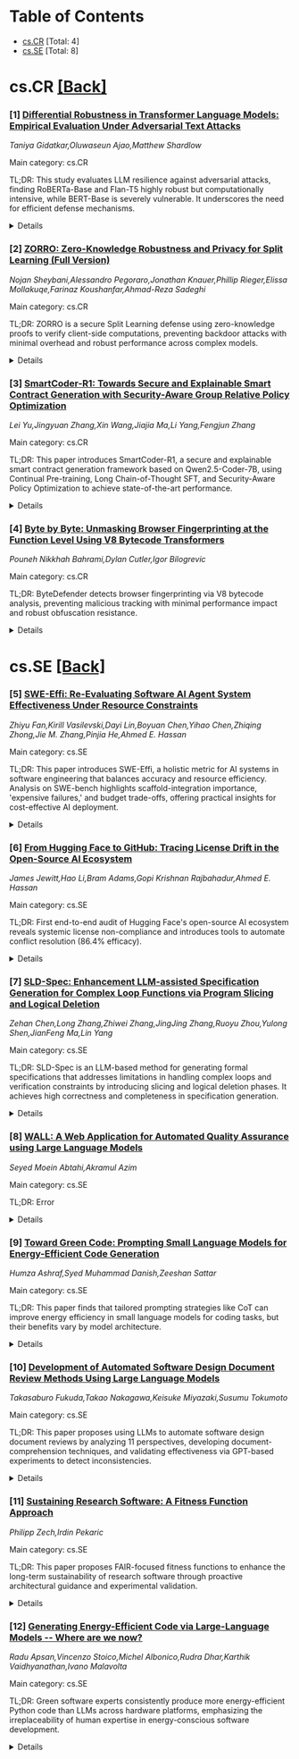 <div id=toc></div>

# Table of Contents

- [cs.CR](#cs.CR) [Total: 4]
- [cs.SE](#cs.SE) [Total: 8]


<div id='cs.CR'></div>

# cs.CR [[Back]](#toc)

### [1] [Differential Robustness in Transformer Language Models: Empirical Evaluation Under Adversarial Text Attacks](https://arxiv.org/abs/2509.09706)
*Taniya Gidatkar,Oluwaseun Ajao,Matthew Shardlow*

Main category: cs.CR

TL;DR: This study evaluates LLM resilience against adversarial attacks, finding RoBERTa-Base and Flan-T5 highly robust but computationally intensive, while BERT-Base is severely vulnerable. It underscores the need for efficient defense mechanisms.


<details>
  <summary>Details</summary>
Motivation: This work addresses the critical gap in understanding LLM security by investigating how different architectures withstand adversarial attacks. The findings aim to inform the development of more secure and resource-efficient models for real-world applications.

Method: The research employs systematic adversarial testing using TextFooler and BERTAttack on three models (Flan-T5, BERT-Base, RoBERTa-Base) to measure their robustness. Attack success rates and model accuracy changes under various perturbations are quantitatively analyzed.

Result: RoBERTa-Base and Flan-T5 showed zero attack success rates, maintaining accuracy under attacks. In contrast, BERT-Base was highly vulnerable, with TextFooler reducing accuracy from 48% to 3% (93.75% attack success). The results also reveal a trade-off between robustness and computational efficiency.

Conclusion: The study concludes that while some LLMs like RoBERTa-Base and Flan-T5 exhibit strong resilience against adversarial attacks, their robustness comes at the cost of high computational resource demands. It highlights the need for developing more efficient defensive strategies to balance security and practicality.

Abstract: This study evaluates the resilience of large language models (LLMs) against
adversarial attacks, specifically focusing on Flan-T5, BERT, and RoBERTa-Base.
Using systematically designed adversarial tests through TextFooler and
BERTAttack, we found significant variations in model robustness. RoBERTa-Base
and FlanT5 demonstrated remarkable resilience, maintaining accuracy even when
subjected to sophisticated attacks, with attack success rates of 0%. In
contrast. BERT-Base showed considerable vulnerability, with TextFooler
achieving a 93.75% success rate in reducing model accuracy from 48% to just 3%.
Our research reveals that while certain LLMs have developed effective defensive
mechanisms, these safeguards often require substantial computational resources.
This study contributes to the understanding of LLM security by identifying
existing strengths and weaknesses in current safeguarding approaches and
proposes practical recommendations for developing more efficient and effective
defensive strategies.

</details>


### [2] [ZORRO: Zero-Knowledge Robustness and Privacy for Split Learning (Full Version)](https://arxiv.org/abs/2509.09787)
*Nojan Sheybani,Alessandro Pegoraro,Jonathan Knauer,Phillip Rieger,Elissa Mollakuqe,Farinaz Koushanfar,Ahmad-Reza Sadeghi*

Main category: cs.CR

TL;DR: ZORRO is a secure Split Learning defense using zero-knowledge proofs to verify client-side computations, preventing backdoor attacks with minimal overhead and robust performance across complex models.


<details>
  <summary>Details</summary>
Motivation: The motivation addresses the vulnerability of Split Learning (SL) to poisoning attacks by malicious clients who manipulate gradients to inject backdoors, as well as limitations in existing defenses that rely on server-side protection or introduce excessive server overhead.

Method: ZORRO employs interactive zero-knowledge proofs (ZKPs) to verify client-side execution of defense algorithms and leverages frequency representation of model partitions to analyze local model components in untrusted environments.

Result: Evaluation results show ZORRO reduces attack success rates to less than 6% across diverse models, attack strategies, and data scenarios, with an overhead of less than 10 seconds for models containing up to 1,000,000 client-side parameters.

Conclusion: This paper concludes that ZORRO provides an effective and efficient solution for securing Split Learning against backdoor attacks through client-side verifiable defenses, achieving significant reduction in attack success rates with minimal computational overhead.

Abstract: Split Learning (SL) is a distributed learning approach that enables
resource-constrained clients to collaboratively train deep neural networks
(DNNs) by offloading most layers to a central server while keeping in- and
output layers on the client-side. This setup enables SL to leverage server
computation capacities without sharing data, making it highly effective in
resource-constrained environments dealing with sensitive data. However, the
distributed nature enables malicious clients to manipulate the training
process. By sending poisoned intermediate gradients, they can inject backdoors
into the shared DNN. Existing defenses are limited by often focusing on
server-side protection and introducing additional overhead for the server. A
significant challenge for client-side defenses is enforcing malicious clients
to correctly execute the defense algorithm.
  We present ZORRO, a private, verifiable, and robust SL defense scheme.
Through our novel design and application of interactive zero-knowledge proofs
(ZKPs), clients prove their correct execution of a client-located defense
algorithm, resulting in proofs of computational integrity attesting to the
benign nature of locally trained DNN portions. Leveraging the frequency
representation of model partitions enables ZORRO to conduct an in-depth
inspection of the locally trained models in an untrusted environment, ensuring
that each client forwards a benign checkpoint to its succeeding client. In our
extensive evaluation, covering different model architectures as well as various
attack strategies and data scenarios, we show ZORRO's effectiveness, as it
reduces the attack success rate to less than 6\% while causing even for models
storing \numprint{1000000} parameters on the client-side an overhead of less
than 10 seconds.

</details>


### [3] [SmartCoder-R1: Towards Secure and Explainable Smart Contract Generation with Security-Aware Group Relative Policy Optimization](https://arxiv.org/abs/2509.09942)
*Lei Yu,Jingyuan Zhang,Xin Wang,Jiajia Ma,Li Yang,Fengjun Zhang*

Main category: cs.CR

TL;DR: This paper introduces SmartCoder-R1, a secure and explainable smart contract generation framework based on Qwen2.5-Coder-7B, using Continual Pre-training, Long Chain-of-Thought SFT, and Security-Aware Policy Optimization to achieve state-of-the-art performance.


<details>
  <summary>Details</summary>
Motivation: Smart contracts are critical in managing high-value assets, so their security is paramount. LLMs deployed for this task and existing smart contract generation approaches lack both transparency in their reasoning (black box) and are prone to security vulnerabilities, leading to catastrophic financial loss.

Method: SmartCoder-R1 is based on Qwen2.5-Coder-7B and consists of three components: (1) Continual Pre-training (CPT) to specialize the model, (2) Long Chain-of-Thought Supervised Fine-Tuning (L-CoT SFT) on a dataset of 7,998 expert-validated reasoning-and-code samples to train the model to emulate human security analysis, and (3) Security-Aware Group Relative Policy Optimization (S-GRPO) for reinforcement learning that refines the generation policy by optimizing a weighted reward signal for compilation success, security compliance, and format correctness.

Result: SmartCoder-R1 achieves state-of-the-art performance across 5 metrics on a benchmark of 756 real-world functions: ComPass (87.70%), VulRate (8.60%), SafeAval (80.16%), FuncRate (53.84%), and FullRate (50.53%), with a 45.79% relative improvement in FullRate over DeepSeek-R1. Its generated reasoning is also rated highly in Functionality (82.7%), Security (85.3%), and Clarity (90.7%) in human assessments.

Conclusion: SmartCoder-R1 is a novel and effective approach to secure and explainable smart contract generation. The model addresses the problems of lack of transparency and security vulnerabilities in existing LLM-based solutions through a series of training and optimization techniques, demonstrating superior performance both in metrics and human evaluations.

Abstract: Smart contracts automate the management of high-value assets, where
vulnerabilities can lead to catastrophic financial losses. This challenge is
amplified in Large Language Models (LLMs) by two interconnected failures: they
operate as unauditable "black boxes" lacking a transparent reasoning process,
and consequently, generate code riddled with critical security vulnerabilities.
To address both issues, we propose SmartCoder-R1 (based on Qwen2.5-Coder-7B), a
novel framework for secure and explainable smart contract generation. It begins
with Continual Pre-training (CPT) to specialize the model. We then apply Long
Chain-of-Thought Supervised Fine-Tuning (L-CoT SFT) on 7,998 expert-validated
reasoning-and-code samples to train the model to emulate human security
analysis. Finally, to directly mitigate vulnerabilities, we employ
Security-Aware Group Relative Policy Optimization (S-GRPO), a reinforcement
learning phase that refines the generation policy by optimizing a weighted
reward signal for compilation success, security compliance, and format
correctness. Evaluated against 17 baselines on a benchmark of 756 real-world
functions, SmartCoder-R1 establishes a new state of the art, achieving top
performance across five key metrics: a ComPass of 87.70%, a VulRate of 8.60%, a
SafeAval of 80.16%, a FuncRate of 53.84%, and a FullRate of 50.53%. This
FullRate marks a 45.79% relative improvement over the strongest baseline,
DeepSeek-R1. Crucially, its generated reasoning also excels in human
evaluations, achieving high-quality ratings for Functionality (82.7%), Security
(85.3%), and Clarity (90.7%).

</details>


### [4] [Byte by Byte: Unmasking Browser Fingerprinting at the Function Level Using V8 Bytecode Transformers](https://arxiv.org/abs/2509.09950)
*Pouneh Nikkhah Bahrami,Dylan Cutler,Igor Bilogrevic*

Main category: cs.CR

TL;DR: ByteDefender detects browser fingerprinting via V8 bytecode analysis, preventing malicious tracking with minimal performance impact and robust obfuscation resistance.


<details>
  <summary>Details</summary>
Motivation: Current defenses against browser fingerprinting either fail to detect evasion techniques or cause website breakage. Precise, function-level detection is needed to preserve legitimate scripts while resisting code obfuscation and URL manipulation.

Method: ByteDefender uses V8 engine bytecode analysis with a Transformer-based classifier trained offline to identify fingerprinting functions, combined with lightweight on-device signatures applied during JavaScript compilation to block malicious functionality before execution.

Result: ByteDefender achieves high function/script-level detection accuracy on 100k+ websites with 4% average latency, outperforming AST-based methods in obfuscation robustness while maintaining low overhead for real-time prevention.

Conclusion: ByteDefender provides a practical framework for precise, robust fingerprinting mitigation by leveraging V8 bytecode analysis at the function level, overcoming limitations of existing methods through low overhead and obfuscation resilience.

Abstract: Browser fingerprinting enables persistent cross-site user tracking via subtle
techniques that often evade conventional defenses or cause website breakage
when script-level blocking countermeasures are applied. Addressing these
challenges requires detection methods offering both function-level precision to
minimize breakage and inherent robustness against code obfuscation and URL
manipulation.
  We introduce ByteDefender, the first system leveraging V8 engine bytecode to
detect fingerprinting operations specifically at the JavaScript function level.
A Transformer-based classifier, trained offline on bytecode sequences,
accurately identifies functions exhibiting fingerprinting behavior. We develop
and evaluate light-weight signatures derived from this model to enable
low-overhead, on-device matching against function bytecode during compilation
but prior to execution, which only adds a 4% (average) latency to the page load
time. This mechanism facilitates targeted, real-time prevention of
fingerprinting function execution, thereby preserving legitimate script
functionality. Operating directly on bytecode ensures inherent resilience
against common code obfuscation and URL-based evasion. Our evaluation on the
top 100k websites demonstrates high detection accuracy at both function- and
script-level, with substantial improvements over state-of-the-art AST-based
methods, particularly in robustness against obfuscation. ByteDefender offers a
practical framework for effective, precise, and robust fingerprinting
mitigation.

</details>


<div id='cs.SE'></div>

# cs.SE [[Back]](#toc)

### [5] [SWE-Effi: Re-Evaluating Software AI Agent System Effectiveness Under Resource Constraints](https://arxiv.org/abs/2509.09853)
*Zhiyu Fan,Kirill Vasilevski,Dayi Lin,Boyuan Chen,Yihao Chen,Zhiqing Zhong,Jie M. Zhang,Pinjia He,Ahmed E. Hassan*

Main category: cs.SE

TL;DR: This paper introduces SWE-Effi, a holistic metric for AI systems in software engineering that balances accuracy and resource efficiency. Analysis on SWE-bench highlights scaffold-integration importance, 'expensive failures,' and budget trade-offs, offering practical insights for cost-effective AI deployment.


<details>
  <summary>Details</summary>
Motivation: Existing benchmarks (e.g., SWE-bench) focus solely on accuracy, neglecting resource efficiency—a universal issue in AI systems. Effective AI must balance accuracy with cost-effectiveness, especially in resource-constrained environments.

Method: The authors introduced SWE-Effi, a multi-dimensional metric framework combining outcome accuracy (e.g., issue resolution rate) and resource utilization (tokens, time). They re-ranked AI systems on a subset of SWE-bench to evaluate effectiveness under these new metrics.

Result: Systems' effectiveness depends on scaffold-integration efficiency with base models. Systematic challenges like 'token snowball' and 'expensive failures' (agents using excessive resources on unsolvable tasks) were identified. A trade-off between token and time budget effectiveness was observed, impacting scalable reinforcement learning.

Conclusion: The study emphasizes the importance of resource-efficient AI systems in software engineering and highlights the need to balance outcome accuracy with efficient resource consumption. Key findings include the impact of scaffold-integration efficiency and the criticality of addressing 'expensive failures' to reduce costs in practical deployment and reinforcement learning.

Abstract: The advancement of large language models (LLMs) and code agents has
demonstrated significant potential to assist software engineering (SWE) tasks,
such as autonomous issue resolution and feature addition. Existing AI for
software engineering leaderboards (e.g., SWE-bench) focus solely on solution
accuracy, ignoring the crucial factor of effectiveness in a
resource-constrained world. This is a universal problem that also exists beyond
software engineering tasks: any AI system should be more than correct - it must
also be cost-effective. To address this gap, we introduce SWE-Effi, a set of
new metrics to re-evaluate AI systems in terms of holistic effectiveness
scores. We define effectiveness as the balance between the accuracy of outcome
(e.g., issue resolve rate) and the resources consumed (e.g., token and time).
In this paper, we specifically focus on the software engineering scenario by
re-ranking popular AI systems for issue resolution on a subset of the SWE-bench
benchmark using our new multi-dimensional metrics. We found that AI system's
effectiveness depends not just on the scaffold itself, but on how well it
integrates with the base model, which is key to achieving strong performance in
a resource-efficient manner. We also identified systematic challenges such as
the "token snowball" effect and, more significantly, a pattern of "expensive
failures". In these cases, agents consume excessive resources while stuck on
unsolvable tasks - an issue that not only limits practical deployment but also
drives up the cost of failed rollouts during RL training. Lastly, we observed a
clear trade-off between effectiveness under the token budget and effectiveness
under the time budget, which plays a crucial role in managing project budgets
and enabling scalable reinforcement learning, where fast responses are
essential.

</details>


### [6] [From Hugging Face to GitHub: Tracing License Drift in the Open-Source AI Ecosystem](https://arxiv.org/abs/2509.09873)
*James Jewitt,Hao Li,Bram Adams,Gopi Krishnan Rajbahadur,Ahmed E. Hassan*

Main category: cs.SE

TL;DR: First end-to-end audit of Hugging Face's open-source AI ecosystem reveals systemic license non-compliance and introduces tools to automate conflict resolution (86.4% efficacy).


<details>
  <summary>Details</summary>
Motivation: The paper addresses the lack of data-driven understanding of license conflicts in the open-source AI ecosystem, which exposes organizations to legal risks and users to undisclosed ethical risks.

Method: The authors conducted an end-to-end audit of licenses for 364,000 datasets, 1.6 million models, and 140,000 GitHub projects on Hugging Face. They developed an extensible rule engine encoding ~200 SPDX and model-specific clauses to detect license conflicts.

Result: 35.5% of model-to-application transitions eliminated restrictive licenses via relicensing under permissive terms, while the prototype engine resolved 86.4% of license conflicts. The dataset and rule engine were released for future research.

Conclusion: The study reveals that license compliance is a critical governance challenge in open-source AI and provides both a dataset of license conflicts and an extensible rule engine to enable automated, AI-aware compliance at scale.

Abstract: Hidden license conflicts in the open-source AI ecosystem pose serious legal
and ethical risks, exposing organizations to potential litigation and users to
undisclosed risk. However, the field lacks a data-driven understanding of how
frequently these conflicts occur, where they originate, and which communities
are most affected. We present the first end-to-end audit of licenses for
datasets and models on Hugging Face, as well as their downstream integration
into open-source software applications, covering 364 thousand datasets, 1.6
million models, and 140 thousand GitHub projects. Our empirical analysis
reveals systemic non-compliance in which 35.5% of model-to-application
transitions eliminate restrictive license clauses by relicensing under
permissive terms. In addition, we prototype an extensible rule engine that
encodes almost 200 SPDX and model-specific clauses for detecting license
conflicts, which can solve 86.4% of license conflicts in software applications.
To support future research, we release our dataset and the prototype engine.
Our study highlights license compliance as a critical governance challenge in
open-source AI and provides both the data and tools necessary to enable
automated, AI-aware compliance at scale.

</details>


### [7] [SLD-Spec: Enhancement LLM-assisted Specification Generation for Complex Loop Functions via Program Slicing and Logical Deletion](https://arxiv.org/abs/2509.09917)
*Zehan Chen,Long Zhang,Zhiwei Zhang,JingJing Zhang,Ruoyu Zhou,Yulong Shen,JianFeng Ma,Lin Yang*

Main category: cs.SE

TL;DR: SLD-Spec is an LLM-based method for generating formal specifications that addresses limitations in handling complex loops and verification constraints by introducing slicing and logical deletion phases. It achieves high correctness and completeness in specification generation.


<details>
  <summary>Details</summary>
Motivation: Existing LLM-based approaches struggle with programs containing complex loops and verification tool constraints, resulting in incomplete/ambiguous specifications. Verification automation requires better methods for loop-heavy code.

Method: The method introduces (1)a slicing phase to decompose functions into independent loop fragments, and (2)a logical deletion phase using LLM reasoning to filter out incorrect candidate specifications, retaining only valid ones.

Result: SLD-Spec verifies 5 more programs and reduces runtime by 23.73% on baseline datasets. On manually constructed complex loop datasets, it achieves 95.1%/90.91%
verification accuracy for assertions/programs. Ablation studies confirm both phases' effectiveness.

Conclusion: SLD-Spec improves specification completeness, correctness, and relevance for loop-intensive programs through its two-phase approach. It establishes a new benchmark for LLM-assisted formal specification generation.

Abstract: Automatically generating formal specifications from program code can greatly
enhance the efficiency of program verification and enable end-to-end automation
from requirements to reliable software. However, existing LLM-based approaches
often struggle with programs that include complex loop structures, leading to
irrelevant specifications. Moreover, the rigorous proof obligations and design
constraints imposed by verification tools can further result in incomplete and
ambiguous specifications. To address these challenges, we propose SLD-Spec, an
LLM-assisted specification generation method tailored for programs with complex
loop constructs. SLD-Spec introduces two novel phases into the traditional
specification generation framework: (1) A slicing phase, which decomposes each
function into code fragments containing independent loop structures, thereby
reducing the complexity of specification generation; and (2) A logical deletion
phase, which applies LLM-based reasoning to filter out incorrect candidate
specifications--especially those not easily identified by verification
tool--while retaining valid ones. Experimental results show that on the simple
dataset, SLD-Spec successfully verifies five more programs than the
state-of-the-art AutoSpec and reduces runtime by 23.73%. To address the
limitations of existing research, we manually construct a dataset comprising
four categories of complex loop programs. On this dataset, SLD-Spec
significantly improves the correctness, relevance, and completeness of
generated specifications compared to baseline methods, enabling 95.1% of
assertions and 90.91% of programs to pass verification. Ablation studies
further reveal that logical deletion is critical for enhancing specification
correctness and relevance, while program slicing contributes significantly to
specification completeness. Our code and data are publicly available.

</details>


### [8] [WALL: A Web Application for Automated Quality Assurance using Large Language Models](https://arxiv.org/abs/2509.09918)
*Seyed Moein Abtahi,Akramul Azim*

Main category: cs.SE

TL;DR: Error


<details>
  <summary>Details</summary>
Motivation: Error

Method: Error

Result: Error

Conclusion: Error

Abstract: As software projects become increasingly complex, the volume and variety of
issues in code files have grown substantially. Addressing this challenge
requires efficient issue detection, resolution, and evaluation tools. This
paper presents WALL, a web application that integrates SonarQube and large
language models (LLMs) such as GPT-3.5 Turbo and GPT-4o to automate these
tasks. WALL comprises three modules: an issue extraction tool, code issues
reviser, and code comparison tool. Together, they enable a seamless pipeline
for detecting software issues, generating automated code revisions, and
evaluating the accuracy of revisions. Our experiments, conducted on 563 files
with over 7,599 issues, demonstrate WALL's effectiveness in reducing human
effort while maintaining high-quality revisions. Results show that employing a
hybrid approach of cost-effective and advanced LLMs can significantly lower
costs and improve revision rates. Future work aims to enhance WALL's
capabilities by integrating open-source LLMs and eliminating human
intervention, paving the way for fully automated code quality management.

</details>


### [9] [Toward Green Code: Prompting Small Language Models for Energy-Efficient Code Generation](https://arxiv.org/abs/2509.09947)
*Humza Ashraf,Syed Muhammad Danish,Zeeshan Sattar*

Main category: cs.SE

TL;DR: This paper finds that tailored prompting strategies like CoT can improve energy efficiency in small language models for coding tasks, but their benefits vary by model architecture.


<details>
  <summary>Details</summary>
Motivation: Large language models (LLMs) contribute to high energy use and carbon emissions in software development. Small language models (SLMs) present a sustainable alternative, but their energy efficiency through prompting strategies remains understudied.

Method: The paper evaluates four open-source SLMs (StableCode-Instruct-3B, Qwen2.5-Coder-3B-Instruct, CodeLlama-7B-Instruct, and Phi-3-Mini-4K-Instruct) on 150 Python problems across LeetCode's difficulty categories. Four prompting strategies (role, zero-shot, few-shot, CoT) are tested, measuring runtime, memory usage, and energy consumption compared to human-written solutions.

Result: Chain-of-thought (CoT) prompting consistently reduced energy consumption for Qwen2.5-Coder and StableCode-3B across tasks, while CodeLlama-7B and Phi-3-Mini-4K underperformed all benchmarks. Prompt effectiveness is model-dependent.

Conclusion: The study highlights that prompting strategies have varying effectiveness across SLMs, with CoT prompting showing energy benefits for specific models. This underscores the need for model-specific prompt design to reduce environmental impact in software development.

Abstract: There is a growing concern about the environmental impact of large language
models (LLMs) in software development, particularly due to their high energy
use and carbon footprint. Small Language Models (SLMs) offer a more sustainable
alternative, requiring fewer computational resources while remaining effective
for fundamental programming tasks. In this study, we investigate whether prompt
engineering can improve the energy efficiency of SLMs in code generation. We
evaluate four open-source SLMs, StableCode-Instruct-3B,
Qwen2.5-Coder-3B-Instruct, CodeLlama-7B-Instruct, and Phi-3-Mini-4K-Instruct,
across 150 Python problems from LeetCode, evenly distributed into easy, medium,
and hard categories. Each model is tested under four prompting strategies: role
prompting, zero-shot, few-shot, and chain-of-thought (CoT). For every generated
solution, we measure runtime, memory usage, and energy consumption, comparing
the results with a human-written baseline. Our findings show that CoT prompting
provides consistent energy savings for Qwen2.5-Coder and StableCode-3B, while
CodeLlama-7B and Phi-3-Mini-4K fail to outperform the baseline under any
prompting strategy. These results highlight that the benefits of prompting are
model-dependent and that carefully designed prompts can guide SLMs toward
greener software development.

</details>


### [10] [Development of Automated Software Design Document Review Methods Using Large Language Models](https://arxiv.org/abs/2509.09975)
*Takasaburo Fukuda,Takao Nakagawa,Keisuke Miyazaki,Susumu Tokumoto*

Main category: cs.SE

TL;DR: This paper proposes using LLMs to automate software design document reviews by analyzing 11 perspectives, developing document-comprehension techniques, and validating effectiveness via GPT-based experiments to detect inconsistencies.


<details>
  <summary>Details</summary>
Motivation: Manual review of design documents is labor-intensive, prompting the need for automation via LLMs to improve efficiency and consistency in software development.

Method: The researchers analyzed 11 review perspectives, identified applicable areas for LLMs, and developed techniques to handle complex design documents with table data. Experiments used GPT to assess consistency in real-world business documents.

Result: Experiments confirmed that LLMs successfully detected inconsistencies in design documents, validating their utility in automating specific review tasks.

Conclusion: The study demonstrates that LLMs can effectively identify inconsistencies in software design documents, reducing reliance on human reviewers for specific tasks.

Abstract: In this study, we explored an approach to automate the review process of
software design documents by using LLM. We first analyzed the review methods of
design documents and organized 11 review perspectives. Additionally, we
analyzed the issues of utilizing LLMs for these 11 review perspectives and
determined which perspectives can be reviewed by current general-purpose LLMs
instead of humans. For the reviewable perspectives, we specifically developed
new techniques to enable LLMs to comprehend complex design documents that
include table data. For evaluation, we conducted experiments using GPT to
assess the consistency of design items and descriptions across different design
documents in the design process used in actual business operations. Our results
confirmed that LLMs can be utilized to identify inconsistencies in software
design documents during the review process.

</details>


### [11] [Sustaining Research Software: A Fitness Function Approach](https://arxiv.org/abs/2509.10085)
*Philipp Zech,Irdin Pekaric*

Main category: cs.SE

TL;DR: This paper proposes FAIR-focused fitness functions to enhance the long-term sustainability of research software through proactive architectural guidance and experimental validation.


<details>
  <summary>Details</summary>
Motivation: Research software faces sustainability challenges due to poor maintainability, adaptability issues, and rapid obsolescence, limiting its scientific impact over time.

Method: The authors design domain-specific fitness functions that enforce FAIR principles (findability, accessibility, interoperability, reusability), integrating automated architectural metrics for modular design, documentation standards, version control, and tech stack compatibility throughout development.

Result: Case studies and experiments demonstrate the approach improves long-term FAIRness metrics, bridging the gap between project-specific development and enduring scientific infrastructure.

Conclusion: The fitness function framework effectively promotes sustainable research software practices by institutionalizing proactive quality assurance, offering a scalable model for maintaining software relevance in scientific discovery.

Abstract: The long-term sustainability of research software is a critical challenge, as
it usually suffers from poor maintainability, lack of adaptability, and
eventual obsolescence. This paper proposes a novel approach to addressing this
issue by leveraging the concept of fitness functions from evolutionary
architecture. Fitness functions are automated, continuously evaluated metrics
designed to ensure that software systems meet desired non-functional,
architectural qualities over time. We define a set of fitness functions
tailored to the unique requirements of research software, focusing on
findability, accessibility, interoperability and reusability (FAIR). These
fitness functions act as proactive safeguards, promoting practices such as
modular design, comprehensive documentation, version control, and compatibility
with evolving technological ecosystems. By integrating these metrics into the
development life cycle, we aim to foster a culture of sustainability within the
research community. Case studies and experimental results demonstrate the
potential of this approach to enhance the long-term FAIR of research software,
bridging the gap between ephemeral project-based development and enduring
scientific impact.

</details>


### [12] [Generating Energy-Efficient Code via Large-Language Models -- Where are we now?](https://arxiv.org/abs/2509.10099)
*Radu Apsan,Vincenzo Stoico,Michel Albonico,Rudra Dhar,Karthik Vaidhyanathan,Ivano Malavolta*

Main category: cs.SE

TL;DR: Green software experts consistently produce more energy-efficient Python code than LLMs across hardware platforms, emphasizing the irreplaceability of human expertise in energy-conscious software development.


<details>
  <summary>Details</summary>
Motivation: The increasing adoption of Large Language Models (LLMs) in development pipelines necessitates an empirical assessment of their energy efficiency in code generation compared to human-written solutions and expert-optimized code.

Method: The study evaluated 363 Python code solutions (9 problems from EvoEval benchmark) using 6 LLMs and 4 prompting techniques across server, PC, and Raspberry Pi hardware platforms over ~881h (36.7 days), comparing energy consumption with human-developed solutions and a Green software expert.

Result: Human solutions outperformed LLMs by 16% (server) and 3% (Raspberry Pi); LLMs surpassed humans by 25% on PCs. Green software expert code was 17-30% more energy-efficient than all LLMs across all platforms. Prompting strategies showed inconsistent energy savings dependent on hardware.

Conclusion: LLM-generated code does not surpass the energy efficiency of experienced Green software developers, highlighting the necessity of human expertise in creating energy-efficient Python solutions.

Abstract: Context. The rise of Large Language Models (LLMs) has led to their widespread
adoption in development pipelines. Goal. We empirically assess the energy
efficiency of Python code generated by LLMs against human-written code and code
developed by a Green software expert. Method. We test 363 solutions to 9 coding
problems from the EvoEval benchmark using 6 widespread LLMs with 4 prompting
techniques, and comparing them to human-developed solutions. Energy consumption
is measured on three different hardware platforms: a server, a PC, and a
Raspberry Pi for a total of ~881h (36.7 days). Results. Human solutions are 16%
more energy-efficient on the server and 3% on the Raspberry Pi, while LLMs
outperform human developers by 25% on the PC. Prompting does not consistently
lead to energy savings, where the most energy-efficient prompts vary by
hardware platform. The code developed by a Green software expert is
consistently more energy-efficient by at least 17% to 30% against all LLMs on
all hardware platforms. Conclusions. Even though LLMs exhibit relatively good
code generation capabilities, no LLM-generated code was more energy-efficient
than that of an experienced Green software developer, suggesting that as of
today there is still a great need of human expertise for developing
energy-efficient Python code.

</details>
